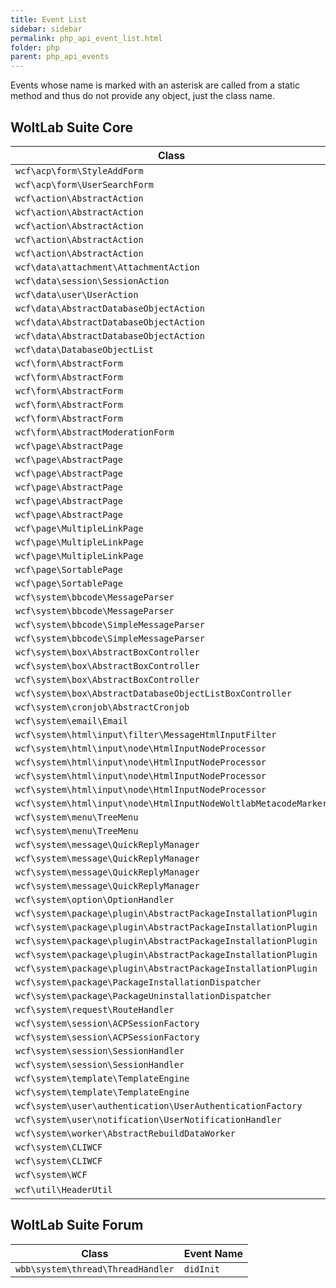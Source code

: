 ```yaml
---
title: Event List
sidebar: sidebar
permalink: php_api_event_list.html
folder: php
parent: php_api_events
---
```


Events whose name is marked with an asterisk are called from a static method and thus do not provide any object, just the class name. 

## WoltLab Suite Core

| Class | Event Name |
|-------|------------|
| `wcf\acp\form\StyleAddForm` | `setVariables` |
| `wcf\acp\form\UserSearchForm` | `search` |
| `wcf\action\AbstractAction` | `checkModules` |
| `wcf\action\AbstractAction` | `checkPermissions` |
| `wcf\action\AbstractAction` | `execute` |
| `wcf\action\AbstractAction` | `executed` |
| `wcf\action\AbstractAction` | `readParameters` |
| `wcf\data\attachment\AttachmentAction` | `generateThumbnail` |
| `wcf\data\session\SessionAction` | `keepAlive` |
| `wcf\data\user\UserAction` | `rename` |
| `wcf\data\AbstractDatabaseObjectAction` | `finalizeAction` |
| `wcf\data\AbstractDatabaseObjectAction` | `initializeAction` |
| `wcf\data\AbstractDatabaseObjectAction` | `validateAction` |
| `wcf\data\DatabaseObjectList` | `init` |
| `wcf\form\AbstractForm` | `readFormParameters` |
| `wcf\form\AbstractForm` | `save` |
| `wcf\form\AbstractForm` | `saved` |
| `wcf\form\AbstractForm` | `submit` |
| `wcf\form\AbstractForm` | `validate` |
| `wcf\form\AbstractModerationForm` | `prepareSave` |
| `wcf\page\AbstractPage` | `assignVariables` |
| `wcf\page\AbstractPage` | `checkModules` |
| `wcf\page\AbstractPage` | `checkPermissions` |
| `wcf\page\AbstractPage` | `readData` |
| `wcf\page\AbstractPage` | `readParameters` |
| `wcf\page\AbstractPage` | `show` |
| `wcf\page\MultipleLinkPage` | `beforeReadObjects` |
| `wcf\page\MultipleLinkPage` | `calculateNumberOfPages` |
| `wcf\page\MultipleLinkPage` | `countItems` |
| `wcf\page\SortablePage` | `validateSortField` |
| `wcf\page\SortablePage` | `validateSortOrder` |
| `wcf\system\bbcode\MessageParser` | `afterParsing` |
| `wcf\system\bbcode\MessageParser` | `beforeParsing` |
| `wcf\system\bbcode\SimpleMessageParser` | `afterParsing` |
| `wcf\system\bbcode\SimpleMessageParser` | `beforeParsing` |
| `wcf\system\box\AbstractBoxController` | `__construct` |
| `wcf\system\box\AbstractBoxController` | `afterLoadContent` |
| `wcf\system\box\AbstractBoxController` | `beforeLoadContent` |
| `wcf\system\box\AbstractDatabaseObjectListBoxController` | `readObjects` |
| `wcf\system\cronjob\AbstractCronjob` | `execute` |
| `wcf\system\email\Email` | `getJobs` |
| `wcf\system\html\input\filter\MessageHtmlInputFilter` | `setAttributeDefinitions` |
| `wcf\system\html\input\node\HtmlInputNodeProcessor` | `afterProcess` |
| `wcf\system\html\input\node\HtmlInputNodeProcessor` | `beforeEmbeddedProcess` |
| `wcf\system\html\input\node\HtmlInputNodeProcessor` | `beforeProcess` |
| `wcf\system\html\input\node\HtmlInputNodeProcessor` | `parseEmbeddedContent` |
| `wcf\system\html\input\node\HtmlInputNodeWoltlabMetacodeMarker` | `filterGroups` |
| `wcf\system\menu\TreeMenu` | `init` |
| `wcf\system\menu\TreeMenu` | `loadCache` |
| `wcf\system\message\QuickReplyManager` | `createMessage` |
| `wcf\system\message\QuickReplyManager` | `createdMessage` |
| `wcf\system\message\QuickReplyManager` | `getMessage` |
| `wcf\system\message\QuickReplyManager` | `validateParameters` |
| `wcf\system\option\OptionHandler` | `afterReadCache` |
| `wcf\system\package\plugin\AbstractPackageInstallationPlugin` | `construct` |
| `wcf\system\package\plugin\AbstractPackageInstallationPlugin` | `hasUninstall` |
| `wcf\system\package\plugin\AbstractPackageInstallationPlugin` | `install` |
| `wcf\system\package\plugin\AbstractPackageInstallationPlugin` | `uninstall` |
| `wcf\system\package\plugin\AbstractPackageInstallationPlugin` | `update` |
| `wcf\system\package\PackageInstallationDispatcher` | `postInstall` |
| `wcf\system\package\PackageUninstallationDispatcher` | `postUninstall` |
| `wcf\system\request\RouteHandler` | `didInit` | 
| `wcf\system\session\ACPSessionFactory` | `afterInit` |
| `wcf\system\session\ACPSessionFactory` | `beforeInit` |
| `wcf\system\session\SessionHandler` | `afterChangeUser` |
| `wcf\system\session\SessionHandler` | `beforeChangeUser` |
| `wcf\system\template\TemplateEngine` | `afterDisplay` |
| `wcf\system\template\TemplateEngine` | `beforeDisplay` |
| `wcf\system\user\authentication\UserAuthenticationFactory` | `init` |
| `wcf\system\user\notification\UserNotificationHandler` | `fireEvent` |
| `wcf\system\worker\AbstractRebuildDataWorker` | `execute` |
| `wcf\system\CLIWCF` | `afterArgumentParsing` |
| `wcf\system\CLIWCF` | `beforeArgumentParsing` |
| `wcf\system\WCF` | `initialized` |
| `wcf\util\HeaderUtil` | `parseOutput`*|

## WoltLab Suite Forum

| Class | Event Name |
|-------|------------|
| `wbb\system\thread\ThreadHandler` | `didInit` |
